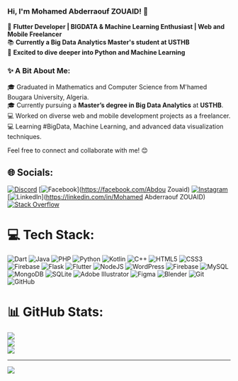### Hi, I'm Mohamed Abderraouf ZOUAID! 👋  
🌟 **Flutter Developer | BIGDATA & Machine Learning Enthusiast | Web and Mobile Freelancer**  
📚 **Currently a Big Data Analytics Master's student at USTHB**  
🐍 **Excited to dive deeper into Python and Machine Learning**  

### ✨ A Bit About Me:  
🎓 Graduated in Mathematics and Computer Science from M'hamed Bougara University, Algeria.  
🎓 Currently pursuing a **Master’s degree in Big Data Analytics** at **USTHB**.  
💻 Worked on diverse web and mobile development projects as a freelancer.  
💻 Learning #BigData, Machine Learning, and advanced data visualization techniques.  


Feel free to connect and collaborate with me! 😊  


## 🌐 Socials:
[![Discord](https://img.shields.io/badge/Discord-%237289DA.svg?logo=discord&logoColor=white)](https://discord.gg/_abderraouf_) [![Facebook](https://img.shields.io/badge/Facebook-%231877F2.svg?logo=Facebook&logoColor=white)](https://facebook.com/Abdou Zouaid) [![Instagram](https://img.shields.io/badge/Instagram-%23E4405F.svg?logo=Instagram&logoColor=white)](https://instagram.com/abderraouf.zouaid) [![LinkedIn](https://img.shields.io/badge/LinkedIn-%230077B5.svg?logo=linkedin&logoColor=white)](https://linkedin.com/in/Mohamed Abderraouf ZOUAID) [![Stack Overflow](https://img.shields.io/badge/-Stackoverflow-FE7A16?logo=stack-overflow&logoColor=white)](https://stackoverflow.com/users/19364131) 

# 💻 Tech Stack:
![Dart](https://img.shields.io/badge/dart-%230175C2.svg?style=for-the-badge&logo=dart&logoColor=white) ![Java](https://img.shields.io/badge/java-%23ED8B00.svg?style=for-the-badge&logo=openjdk&logoColor=white) ![PHP](https://img.shields.io/badge/php-%23777BB4.svg?style=for-the-badge&logo=php&logoColor=white) ![Python](https://img.shields.io/badge/python-3670A0?style=for-the-badge&logo=python&logoColor=ffdd54) ![Kotlin](https://img.shields.io/badge/kotlin-%237F52FF.svg?style=for-the-badge&logo=kotlin&logoColor=white) ![C++](https://img.shields.io/badge/c++-%2300599C.svg?style=for-the-badge&logo=c%2B%2B&logoColor=white) ![HTML5](https://img.shields.io/badge/html5-%23E34F26.svg?style=for-the-badge&logo=html5&logoColor=white) ![CSS3](https://img.shields.io/badge/css3-%231572B6.svg?style=for-the-badge&logo=css3&logoColor=white) ![Firebase](https://img.shields.io/badge/firebase-%23039BE5.svg?style=for-the-badge&logo=firebase) ![Flask](https://img.shields.io/badge/flask-%23000.svg?style=for-the-badge&logo=flask&logoColor=white) ![Flutter](https://img.shields.io/badge/Flutter-%2302569B.svg?style=for-the-badge&logo=Flutter&logoColor=white) ![NodeJS](https://img.shields.io/badge/node.js-6DA55F?style=for-the-badge&logo=node.js&logoColor=white) ![WordPress](https://img.shields.io/badge/WordPress-%23117AC9.svg?style=for-the-badge&logo=WordPress&logoColor=white) ![Firebase](https://img.shields.io/badge/firebase-a08021?style=for-the-badge&logo=firebase&logoColor=ffcd34) ![MySQL](https://img.shields.io/badge/mysql-4479A1.svg?style=for-the-badge&logo=mysql&logoColor=white) ![MongoDB](https://img.shields.io/badge/MongoDB-%234ea94b.svg?style=for-the-badge&logo=mongodb&logoColor=white) ![SQLite](https://img.shields.io/badge/sqlite-%2307405e.svg?style=for-the-badge&logo=sqlite&logoColor=white) ![Adobe Illustrator](https://img.shields.io/badge/adobe%20illustrator-%23FF9A00.svg?style=for-the-badge&logo=adobe%20illustrator&logoColor=white) ![Figma](https://img.shields.io/badge/figma-%23F24E1E.svg?style=for-the-badge&logo=figma&logoColor=white) ![Blender](https://img.shields.io/badge/blender-%23F5792A.svg?style=for-the-badge&logo=blender&logoColor=white) ![Git](https://img.shields.io/badge/git-%23F05033.svg?style=for-the-badge&logo=git&logoColor=white) ![GitHub](https://img.shields.io/badge/github-%23121011.svg?style=for-the-badge&logo=github&logoColor=white)
# 📊 GitHub Stats:
![](https://github-readme-stats.vercel.app/api?username=abdouz19&theme=dark&hide_border=false&include_all_commits=false&count_private=false)<br/>
![](https://github-readme-streak-stats.herokuapp.com/?user=abdouz19&theme=dark&hide_border=false)<br/>
![](https://github-readme-stats.vercel.app/api/top-langs/?username=abdouz19&theme=dark&hide_border=false&include_all_commits=false&count_private=false&layout=compact)

---
[![](https://visitcount.itsvg.in/api?id=abdouz19&icon=0&color=0)](https://visitcount.itsvg.in)

<!-- Proudly created with GPRM ( https://gprm.itsvg.in ) -->
